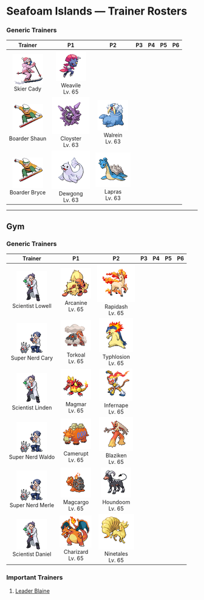 # Seafoam Islands — Trainer Rosters

### Generic Trainers

| Trainer | P1 | P2 | P3 | P4 | P5 | P6 |
|:-------:|:--:|:--:|:--:|:--:|:--:|:--:|
| ![Skier Cady](../../assets/trainers/skier.png "Skier Cady")<br>Skier Cady | ![Weavile](../../assets/sprites/weavile/front.gif "Weavile: It lives in snowy regions. It carves patterns in trees with its claws as a signal to others.")<br>Weavile<br>Lv. 65 |
| ![Boarder Shaun](../../assets/trainers/boarder.png "Boarder Shaun")<br>Boarder Shaun | ![Cloyster](../../assets/sprites/cloyster/front.gif "Cloyster: CLOYSTER that live in seas with harsh tidal currents grow large, sharp spikes on their shells.")<br>Cloyster<br>Lv. 63 | ![Walrein](../../assets/sprites/walrein/front.gif "Walrein: It shatters drift ice with its strong tusks. Its thick layer of blubber repels enemy attacks.")<br>Walrein<br>Lv. 63 |
| ![Boarder Bryce](../../assets/trainers/boarder.png "Boarder Bryce")<br>Boarder Bryce | ![Dewgong](../../assets/sprites/dewgong/front.gif "Dewgong: It loves frigid seas with ice floes. It uses its long tail to change swimming direction quickly.")<br>Dewgong<br>Lv. 63 | ![Lapras](../../assets/sprites/lapras/front.gif "Lapras: It ferries people across the sea on its back. It may sing an enchanting cry if it is in a good mood.")<br>Lapras<br>Lv. 63 |


---

## Gym


### Generic Trainers

| Trainer | P1 | P2 | P3 | P4 | P5 | P6 |
|:-------:|:--:|:--:|:--:|:--:|:--:|:--:|
| ![Scientist Lowell](../../assets/trainers/scientist.png "Scientist Lowell")<br>Scientist Lowell | ![Arcanine](../../assets/sprites/arcanine/front.gif "Arcanine: Its magnificent bark conveys a sense of majesty. Anyone hearing it can’t help but grovel before it.")<br>Arcanine<br>Lv. 65 | ![Rapidash](../../assets/sprites/rapidash/front.gif "Rapidash: With incredible acceleration, it reaches its top speed of 150 mph after running just 10 steps.")<br>Rapidash<br>Lv. 65 |
| ![Super Nerd Cary](../../assets/trainers/super_nerd.png "Super Nerd Cary")<br>Super Nerd Cary | ![Torkoal](../../assets/sprites/torkoal/front.gif "Torkoal: You find abandoned coal mines full of them. They dig tirelessly in search of coal.")<br>Torkoal<br>Lv. 65 | ![Typhlosion](../../assets/sprites/typhlosion/front.gif "Typhlosion: It has a secret, devastating move. It rubs its blazing fur together to cause huge explosions.")<br>Typhlosion<br>Lv. 65 |
| ![Scientist Linden](../../assets/trainers/scientist.png "Scientist Linden")<br>Scientist Linden | ![Magmar](../../assets/sprites/magmar/front.gif "Magmar: The fiery surface of its body gives off a wavering, rippling glare that is similar to the sun.")<br>Magmar<br>Lv. 65 | ![Infernape](../../assets/sprites/infernape/front.gif "Infernape: It tosses its enemies around with agility. It uses all its limbs to fight in its own unique style.")<br>Infernape<br>Lv. 65 |
| ![Super Nerd Waldo](../../assets/trainers/super_nerd.png "Super Nerd Waldo")<br>Super Nerd Waldo | ![Camerupt](../../assets/sprites/camerupt/front.gif "Camerupt: It lives in the crater of a volcano. It is well known that the humps on its back erupt every 10 years.")<br>Camerupt<br>Lv. 65 | ![Blaziken](../../assets/sprites/blaziken/front.gif "Blaziken: It can clear a 30-story building in a leap. Its fiery punches scorch its foes.")<br>Blaziken<br>Lv. 65 |
| ![Super Nerd Merle](../../assets/trainers/super_nerd.png "Super Nerd Merle")<br>Super Nerd Merle | ![Magcargo](../../assets/sprites/magcargo/front.gif "Magcargo: Its brittle shell occasionally spouts intense flames that  circulate throughout its body.")<br>Magcargo<br>Lv. 65 | ![Houndoom](../../assets/sprites/houndoom/front.gif "Houndoom: Upon hearing its eerie howls, other Pokémon get the shivers and head straight back to their nests.")<br>Houndoom<br>Lv. 65 |
| ![Scientist Daniel](../../assets/trainers/scientist.png "Scientist Daniel")<br>Scientist Daniel | ![Charizard](../../assets/sprites/charizard/front.gif "Charizard: Breathing intense, hot flames, it can melt almost anything. Its breath inflicts terrible pain on enemies.")<br>Charizard<br>Lv. 65 | ![Ninetales](../../assets/sprites/ninetales/front.gif "Ninetales: Its nine beautiful tails are filled with a wondrous energy that could keep it alive for 1,000 years.")<br>Ninetales<br>Lv. 65 |


### Important Trainers

1. [Leader Blaine](important_trainers.md#leader-blaine)
